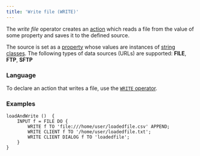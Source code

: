 ```yaml
---
title: 'Write file (WRITE)'
---
```


The *write file* operator creates an [action](Actions.md) which reads a file from the value of some property and saves it to the defined source.

The source is set as a [property](Properties.md) whose values are instances of [string classes](Built-in_classes.md). The following types of data sources (URLs) are supported: **FILE**, **FTP**, **SFTP**

### Language

To declare an action that writes a file, use the [`WRITE` operator](WRITE_operator.md).

### Examples


```lsf
loadAndWrite ()  {
    INPUT f = FILE DO {
        WRITE f TO 'file:///home/user/loadedfile.csv' APPEND;
        WRITE CLIENT f TO '/home/user/loadedfile.txt';
        WRITE CLIENT DIALOG f TO 'loadedfile';
    }
}
```
